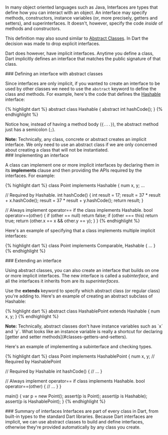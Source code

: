 In many object oriented languages such as Java,
Interfaces are types that define how you can interact with an object.
An interface may specify methods,
constructors,
instance variables
(or, more precisely, getters and setters),
and superinterfaces.
It doesn't, however, specify the code _inside_ of
methods and constructors.

This definition may also sound similar to [Abstract Classes](#classes-abstract).
In Dart the decision was made to drop explicit interfaces. 

Dart does however, have implicit interfaces. Anytime you define a class, 
Dart implicitly defines an interface that matches the public signature
of that class.

<section id="interfaces-defining" markdown="1">
### Defining an interface with abstract classes

Since interfaces are only implicit, if you wanted to create an
interface to be used by other classes we need to use the `abstract`
keyword to define the class and methods.
For example, here's the code that defines the
[Hashable](http://api.dartlang.org/dart_core/Hashable.html) interface:

{% highlight dart %}
abstract class Hashable {
  abstract int hashCode();
}
{% endhighlight %}

Notice how, instead of having a method body (`{...}`),
the abstract method just has a semicolon (`;`).

<aside>
  <div class="alert alert-info">
    <strong>Note:</strong>
    Technically, any class, concrete or abstract creates an implicit interface.
    We only need to use an abstract class if we are only concerned about
    creating a class that will not be instantiated.
  </div>
</aside>

</section>


<section id="interfaces-implementing" markdown="1">
### Implementing an interface

A class can implement one or more implicit interfaces
by declaring them in its **implements** clause
and then providing the APIs required by the interfaces.
For example:

{% highlight dart %}
class Point implements Hashable {
  num x, y;
  ...

  // Required by Hashable.
  int hashCode() {
    int result = 17;
    result = 37 * result + x.hashCode();
    result = 37 * result + y.hashCode();
    return result;
  }
  
  // Always implement operator== if the class implements Hashable.
  bool operator==(other) {
    if (other == null) return false;
    if (other === this) return true;
    return (other.x == x && other.y == y);
  }
}
{% endhighlight %}

Here's an example of
specifying that a class implements multiple implicit interfaces:

{% highlight dart %}
class Point implements Comparable, Hashable {
  ...
}
{% endhighlight %}

</section>


<section id="interfaces-extending" markdown="1">
### Extending an interface

Using abstract classes, you can also create an interface
that builds on one or more implicit interfaces.
The new interface is called a _subinterface_,
and all the interfaces it inherits from are its _superinterfaces_.

Use the **extends** keyword
to specify which abstract class (or regular class) you're adding to.
Here's an example of creating an abstract subclass of Hashable:

{% highlight dart %}
abstract class HashablePoint extends Hashable {
  num x, y;
}
{% endhighlight %}

<aside>
  <div class="alert alert-info">
    <strong>Note:</strong>
    Technically, abstract classes don't have instance variables
    such as `x` and `y`.
    What looks like an instance variable is really a
    shortcut for declaring
    [getter and setter methods](#classes-getters-and-setters).
  </div>
</aside>

Here's an example of implementing a subinterface
and checking types.

{% highlight dart %}
class Point implements HashablePoint {
  num x, y; // Required by HashablePoint

  // Required by Hashable
  int hashCode() {
    // ...
  }

  // Always implement operator== if class implements Hashable.
  bool operator==(other) {
    // ...
  }
}

main() {
  var p = new Point();
  assert(p is Point);
  assert(p is Hashable);
  assert(p is HashablePoint);
}
{% endhighlight %}
</section>


<section id="interfaces-summary" markdown="1">
### Summary of interfaces
Interfaces are part of every class in Dart,
from built-in types to the standard Dart libraries.
Because Dart interfaces are implicit, we can use abstract classes
to build and define interfaces, otherwise they're provided automatically
by any class you create.
</section>
